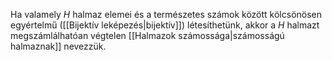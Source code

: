 Ha valamely $H$ halmaz elemei és a természetes számok között kölcsönösen egyértelmű ([[Bijektív leképezés|bijektív]]) létesíthetünk, akkor a $H$ halmazt megszámlálhatóan végtelen [[Halmazok számossága|számosságú halmaznak]] nevezzük.